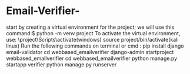 # Email-Verifier-
start by creating a virtual environment for the project; we will use this command:$ python -m venv project
To activate the virtual environment, use: \project\Scripts\activate(windows) source project/bin/activate(kali linux)
Run the following commands on terminal or cmd : pip install django email-validator
                                              cd webbased_emailverifier
                                              django-admin startproject webbased_emailverifier
                                              cd webbased_emailverifier
                                              python manage.py startapp verifier
                                              python manage.py runserver
